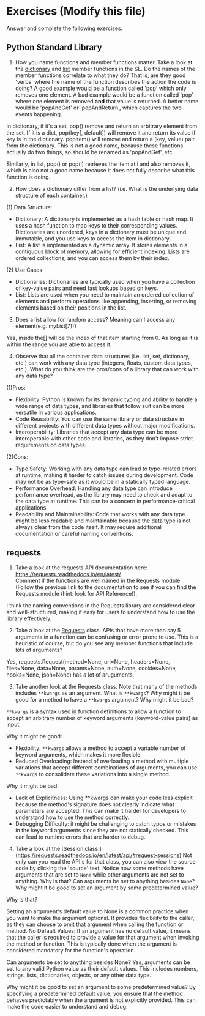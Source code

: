 # Exercises (Modify this file)

Answer and complete the following exercises.

## Python Standard Library

1. How you name functions and member functions matter. Take a look at the [dictionary](https://docs.python.org/3/library/stdtypes.html#typesmapping) 
and [list](https://docs.python.org/3/library/stdtypes.html#sequence-types-list-tuple-range) member functions in the SL. 
Do the names of the member functions correlate to what they do? That is, are they good 'verbs' where the name of the function describes the action the code is doing? A good example would be a function called 'pop' which only removes one element. A bad example would be a function called 'pop' where one element is removed **and** that value is returned. A better name would be 'popAndGet' or 'popAndReturn', which captures the two events happening.

In dictionary, if it's a set, pop() remove and return an arbitrary element from the set. If it is a dict, pop(key[, default]) will remove it and return its value if key is in the dictionary. popitem() will remove and return a (key, value) pair from the dictionary. 
This is not a good name, because these functions actually do two things, so should be renamed as 'popAndGet', etc.

Similarly, in list, pop() or pop(i) retrieves the item at i and also removes it, which is also not a good name because it does not fully describe what this function is doing.

2. How does a dictionary differ from a list? (i.e. What is the underlying data structure of each container.)

(1) Data Structure:
- Dictionary:
A dictionary is implemented as a hash table or hash map. It uses a hash function to map keys to their corresponding values.
Dictionaries are unordered, keys in a dictionary must be unique and immutable, and you use keys to access the item in dictionary.
- List:
A list is implemented as a dynamic array.
It stores elements in a contiguous block of memory, allowing for efficient indexing.
Lists are ordered collections, and you can access them by their index.

(2) Use Cases:
- Dictionaries:
Dictionaries are typically used when you have a collection of key-value pairs and need fast lookups based on keys. 
- List:
Lists are used when you need to maintain an ordered collection of elements and perform operations like appending, inserting, or removing elements based on their positions in the list.

3. Does a list allow for random access? Meaning can I access any element(e.g. myList[7])?

Yes, inside the[] will be the index of that item starting from 0. As long as it is within the range you are able to access it.

4. Observe that all the container data structures (i.e. list, set, dictionary, etc.) can work with any data type (integers, floats, custom data types, etc.). 
What do you think are the pros/cons of a library that can work with any data type?

(1)Pros:

- Flexibility: Python is known for its dynamic typing and ability to handle a wide range of data types, and libraries that follow suit can be more versatile in various applications.
- Code Reusability: You can use the same library or data structure in different projects with different data types without major modifications.
- Interoperability: Libraries that accept any data type can be more interoperable with other code and libraries, as they don't impose strict requirements on data types. 

(2)Cons:

- Type Safety: Working with any data type can lead to type-related errors at runtime, making it harder to catch issues during development. Code may not be as type-safe as it would be in a statically typed language.
- Performance Overhead: Handling any data type can introduce performance overhead, as the library may need to check and adapt to the data type at runtime. This can be a concern in performance-critical applications.
- Readability and Maintainability: Code that works with any data type might be less readable and maintainable because the data type is not always clear from the code itself. It may require additional documentation or careful naming conventions.

## requests

1. Take a look at the requests API documentation here: https://requests.readthedocs.io/en/latest/  
Comment if the functions are well named in the Requests module (Follow the previous link to the documentation to see if you can find the Requests module (hint: look for API Reference)).

I think the naming conventions in the Requests library are considered clear and well-structured, making it easy for users to understand how to use the library effectively. 

2. Take a look at the [Requests](https://requests.readthedocs.io/en/latest/api/#lower-level-classes) class. APIs that have more than say 5 arguments in a function can be confusing or error prone to use. This is a heuristic of course, but do you see any member functions that include lots of arguments?

Yes, requests.Request(method=None, url=None, headers=None, files=None, data=None, params=None, auth=None, cookies=None, hooks=None, json=None) has a lot of aruguments.

3. Take another look at the Requests class. Note that many of the methods includes `**kwargs` as an argument. What is `**kwargs`? Why might it be good for a method to have a `**kwargs` argument? Why might it be bad?  


`**kwargs` is a syntax used in function definitions to allow a function to accept an arbitrary number of keyword arguments (keyword-value pairs) as input.

Why it might be good:

- Flexibility: `**kwargs` allows a method to accept a variable number of keyword arguments, which makes it more flexible.
- Reduced Overloading: Instead of overloading a method with multiple variations that accept different combinations of arguments, you can use `**kwargs` to consolidate these variations into a single method.

Why it might be bad:

- Lack of Explicitness: Using **kwargs can make your code less explicit because the method's signature does not clearly indicate what parameters are accepted. This can make it harder for developers to understand how to use the method correctly.
- Debugging Difficulty: it might be challenging to catch typos or mistakes in the keyword arguments since they are not statically checked. This can lead to runtime errors that are harder to debug.

4. Take a look at the [Session class.] (https://requests.readthedocs.io/en/latest/api/#request-sessions) Not only can you read the API's for that class, you can also view the source code by clicking the 'source' text. 
Notice how some methods have arguments that are set to `None` while other arguments are not set to anything. Why is that? Can arguments be set to anything besides `None`? Why might it be good to set an argument by some predetermined value?

Why is that?

Setting an argument's default value to None is a common practice when you want to make the argument optional. It provides flexibility to the caller, as they can choose to omit that argument when calling the function or method.
No Default Values: If an argument has no default value, it means that the caller is required to provide a value for that argument when invoking the method or function. This is typically done when the argument is considered mandatory for the function's operation.

Can arguments be set to anything besides None?
Yes, arguments can be set to any valid Python value as their default values. This includes numbers, strings, lists, dictionaries, objects, or any other data type. 

Why might it be good to set an argument to some predetermined value?
By specifying a predetermined default value, you ensure that the method behaves predictably when the argument is not explicitly provided. This can make the code easier to understand and debug.